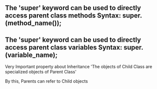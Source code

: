 The 'super' keyword can be used to directly access parent class methods
Syntax:
  super.(method_name());
----------------------

The 'super' keyword can be used to directly access parent class variables
Syntax:
  super.(variable_name);
----------------------


Very Important property about Inheritance
'The objects of Child Class are specialized objects of Parent Class'

By this, Parents can refer to Child objects
